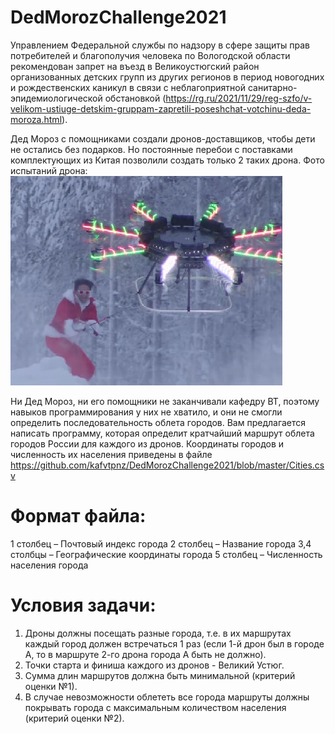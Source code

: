 # DedMorozChallenge2021

Управлением Федеральной службы по надзору в сфере защиты прав потребителей и благополучия человека по Вологодской области рекомендован запрет на въезд в Великоустюгский район организованных детских групп из других регионов в период новогодних и рождественских каникул в связи с неблагоприятной санитарно-эпидемиологической обстановкой 
(https://rg.ru/2021/11/29/reg-szfo/v-velikom-ustiuge-detskim-gruppam-zapretili-poseshchat-votchinu-deda-moroza.html).

Дед Мороз с помощниками создали дронов-доставщиков, чтобы дети не остались без подарков. Но постоянные перебои с поставками комплектующих из Китая позволили создать только 2 таких дрона.
Фото испытаний дрона:
![Alt](https://github.com/kafvtpnz/DedMorozChallenge2021/blob/master/raw/Drone_small.jpg?raw=true)

Ни Дед Мороз, ни его помощники не заканчивали кафедру ВТ, поэтому навыков программирования у них не хватило, и они не смогли определить последовательность облета городов. 
Вам предлагается написать программу, которая определит кратчайший маршрут облета городов России для каждого из дронов.
Координаты городов и численность их населения приведены в файле
https://github.com/kafvtpnz/DedMorozChallenge2021/blob/master/Cities.csv

# Формат файла:
1 столбец – Почтовый индекс города
2 столбец – Название города
3,4 столбцы – Географические координаты города
5 столбец – Численность населения города

# Условия задачи:

1. Дроны должны посещать разные города, т.е. в их маршрутах каждый город должен встречаться 1 раз (если 1-й дрон был в городе А, то в маршруте 2-го дрона города А быть не должно).
2. Точки старта и финиша каждого из дронов - Великий Устюг.
3. Сумма длин маршрутов должна быть минимальной (критерий оценки №1).
4. В случае невозможности облететь все города маршруты должны покрывать города с максимальным количеством населения (критерий оценки №2).
